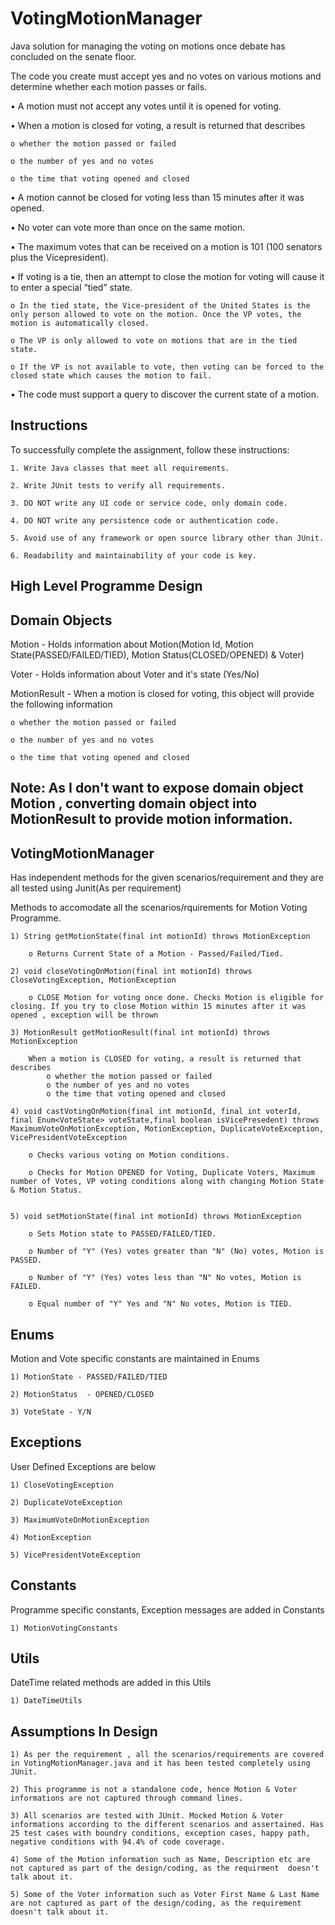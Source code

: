 # VotingMotionManager

Java solution for managing the voting on motions once debate has concluded on the senate floor.


The code you create must accept yes and no votes on various motions and determine whether each
motion passes or fails.


• A motion must not accept any votes until it is opened for voting.

• When a motion is closed for voting, a result is returned that describes
 
 	o whether the motion passed or failed
  
  	o the number of yes and no votes
  
  	o the time that voting opened and closed
  
• A motion cannot be closed for voting less than 15 minutes after it was opened.

• No voter can vote more than once on the same motion.

• The maximum votes that can be received on a motion is 101 (100 senators plus the Vicepresident).

• If voting is a tie, then an attempt to close the motion for voting will cause it to enter a special “tied” state.

  	o In the tied state, the Vice-president of the United States is the only person allowed to vote on the motion. Once the VP votes, the motion is automatically closed.
  
 	o The VP is only allowed to vote on motions that are in the tied state.
  
  	o If the VP is not available to vote, then voting can be forced to the closed state which causes the motion to fail.
  
• The code must support a query to discover the current state of a motion.


## Instructions


To successfully complete the assignment, follow these instructions:

	1. Write Java classes that meet all requirements.
	
	2. Write JUnit tests to verify all requirements.
	
	3. DO NOT write any UI code or service code, only domain code.
	
	4. DO NOT write any persistence code or authentication code.
	
	5. Avoid use of any framework or open source library other than JUnit.
	
	6. Readability and maintainability of your code is key.
	
	
	

## High Level Programme Design



## Domain Objects

  Motion  - Holds information about Motion(Motion Id, Motion State(PASSED/FAILED/TIED), Motion Status(CLOSED/OPENED) & Voter)
  
  Voter  - Holds information about Voter and it's state (Yes/No)
  
  MotionResult - When a motion is closed for voting, this object will provide the following information
  
  	o whether the motion passed or failed
  
  	o the number of yes and no votes
  
  	o the time that voting opened and closed
	
	
## Note: As I don't want to expose domain object Motion , converting domain object into MotionResult to provide motion information.



## VotingMotionManager


Has independent methods for the given scenarios/requirement and they are all tested using Junit(As per requirement)

Methods to accomodate all the scenarios/rquirements for Motion Voting Programme.


  	1) String getMotionState(final int motionId) throws MotionException
	
		o Returns Current State of a Motion - Passed/Failed/Tied.
    		
  	2) void closeVotingOnMotion(final int motionId) throws CloseVotingException, MotionException
	
		o CLOSE Motion for voting once done. Checks Motion is eligible for closing. If you try to close Motion within 15 minutes after it was opened , exception will be thrown
  
  	3) MotionResult getMotionResult(final int motionId) throws MotionException
	
		When a motion is CLOSED for voting, a result is returned that describes
			o whether the motion passed or failed
			o the number of yes and no votes
			o the time that voting opened and closed
  
  	4) void castVotingOnMotion(final int motionId, final int voterId, final Enum<VoteState> voteState,final boolean isVicePresedent) throws MaximumVoteOnMotionException, MotionException, DuplicateVoteException, VicePresidentVoteException
	
		o Checks various voting on Motion conditions.
	 
	  	o Checks for Motion OPENED for Voting, Duplicate Voters, Maximum number of Votes, VP voting conditions along with changing Motion State & Motion Status.
			
			
  	5) void setMotionState(final int motionId) throws MotionException
	
		o Sets Motion state to PASSED/FAILED/TIED.
		
		o Number of "Y" (Yes) votes greater than "N" (No) votes, Motion is PASSED. 
		
		o Number of "Y" (Yes) votes less than "N" No votes, Motion is FAILED. 
		
		o Equal number of "Y" Yes and "N" No votes, Motion is TIED.

## Enums

Motion and Vote specific constants are maintained in Enums

	1) MotionState - PASSED/FAILED/TIED
	
	2) MotionStatus  - OPENED/CLOSED
	
	3) VoteState - Y/N

## Exceptions

User Defined Exceptions are below 

  	1) CloseVotingException
  
  	2) DuplicateVoteException
  
  	3) MaximumVoteOnMotionException
  
  	4) MotionException
  
  	5) VicePresidentVoteException
  
## Constants

Programme specific constants, Exception messages are added in Constants

	1) MotionVotingConstants

## Utils

DateTime related methods are added in this Utils

  	1) DateTimeUtils
  

## Assumptions In Design

	1) As per the requirement , all the scenarios/requirements are covered in VotingMotionManager.java and it has been tested completely using JUnit.
	
	2) This programme is not a standalone code, hence Motion & Voter informations are not captured through command lines.
	
	3) All scenarios are tested with JUnit. Mocked Motion & Voter informations according to the different scenarios and assertained. Has 25 test cases with boundry conditions, exception cases, happy path, negative conditions with 94.4% of code coverage. 
	
	4) Some of the Motion information such as Name, Description etc are not captured as part of the design/coding, as the requirment  doesn't talk about it.
	
	5) Some of the Voter information such as Voter First Name & Last Name are not captured as part of the design/coding, as the requirement doesn't talk about it.

